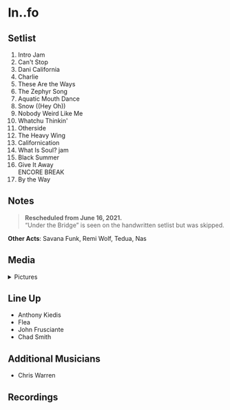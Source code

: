 # In..fo

## Setlist

1. Intro Jam
2. Can't Stop
3. Dani California
4. Charlie
5. These Are the Ways
6. The Zephyr Song
7. Aquatic Mouth Dance
8. Snow ((Hey Oh))
9. Nobody Weird Like Me
10. Whatchu Thinkin'
11. Otherside
12. The Heavy Wing
13. Californication
14. What Is Soul? jam
15. Black Summer
16. Give It Away
<br>ENCORE BREAK
17. By the Way

## Notes

> **Rescheduled from June 16, 2021.**
<br>“Under the Bridge” is seen on the handwritten setlist but was skipped.

**Other Acts**: Savana Funk, Remi Wolf, Tedua, Nas

## Media 

<details>
  <summary>Pictures</summary>
  <!--<img alt="Setlist" title="Setlist" src="_.jpg" height="200" />-->
</details>

## Line Up

* Anthony Kiedis
* Flea
* John Frusciante
* Chad Smith

## Additional Musicians

* Chris Warren

## Recordings